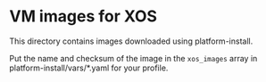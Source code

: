 # VM images for XOS

This directory contains images downloaded using platform-install.

Put the name and checksum of the image in the `xos_images` array in
platform-install/vars/*.yaml for your profile.
